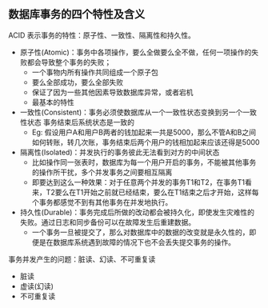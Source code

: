 ## 数据库事务的四个特性及含义
ACID 表示事务的特性：原子性、一致性、隔离性和持久性。
+ 原子性(Atomic)：事务中各项操作，要么全做要么全不做，任何一项操作的失败都会导致整个事务的失败；
    + 一个事物内所有操作共同组成一个原子包 
    + 要么全部成功，要么全部失败
    + 保证了因为一些其他因素导致数据库异常，或者宕机
    + 最基本的特性
+ 一致性(Consistent)：事务必须使数据库从一个一致性状态变换到另一个一致性状态 事务结束后系统状态是一致的
    + Eg: 假设用户A和用户B两者的钱加起来一共是5000，那么不管A和B之间如何转账，转几次账，事务结束后两个用户的钱相加起来应该还得是5000
+ 隔离性(Isolated)：并发执行的事务彼此无法看到对方的中间状态
    + 比如操作同一张表时，数据库为每一个用户开启的事务，不能被其他事务的操作所干扰，多个并发事务之间要相互隔离
    + 即要达到这么一种效果：对于任意两个并发的事务T1和T2，在事务T1看来，T2要么在T1开始之前就已经结束，要么在T1结束之后才开始，这样每个事务都感觉不到有其他事务在并发地执行。
+ 持久性(Durable)：事务完成后所做的改动都会被持久化，即使发生灾难性的失败。通过日志和同步备份可以在故障发生后重建数据。    
    + 一个事务一旦被提交了，那么对数据库中的数据的改变就是永久性的，即便是在数据库系统遇到故障的情况下也不会丢失提交事务的操作。
    
事务并发产生的问题：脏读、幻读、不可重复读
+ 脏读
+ 虚读(幻读)
+ 不可重复读
    

    
  